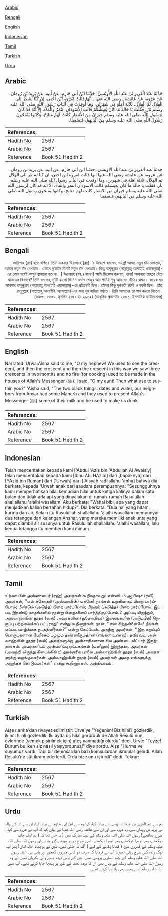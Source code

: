 [Arabic](#arabic)

[Bengali](#bengali)

[English](#english)

[Indonesian](#indonesian)

[Tamil](#tamil)

[Turkish](#turkish)

[Urdu](#urdu)

## Arabic


<div dir="rtl" lang="ar" style={{fontSize:'larger',backgroundColor:'#f8f9fa',padding:20}}>
حَدَّثَنَا عَبْدُ الْعَزِيزِ بْنُ عَبْدِ اللَّهِ الأُوَيْسِيُّ، حَدَّثَنَا ابْنُ أَبِي حَازِمٍ، عَنْ أَبِيهِ، عَنْ يَزِيدَ بْنِ رُومَانَ، عَنْ عُرْوَةَ، عَنْ عَائِشَةَ ـ رضى الله عنها ـ أَنَّهَا قَالَتْ لِعُرْوَةَ ابْنَ أُخْتِي، إِنْ كُنَّا لَنَنْظُرُ إِلَى الْهِلاَلِ ثُمَّ الْهِلاَلِ، ثَلاَثَةَ أَهِلَّةٍ فِي شَهْرَيْنِ، وَمَا أُوقِدَتْ فِي أَبْيَاتِ رَسُولِ اللَّهِ صلى الله عليه وسلم نَارٌ‏.‏ فَقُلْتُ يَا خَالَةُ مَا كَانَ يُعِيشُكُمْ قَالَتِ الأَسْوَدَانِ التَّمْرُ وَالْمَاءُ، إِلاَّ أَنَّهُ قَدْ كَانَ لِرَسُولِ اللَّهِ صلى الله عليه وسلم جِيرَانٌ مِنَ الأَنْصَارِ كَانَتْ لَهُمْ مَنَائِحُ، وَكَانُوا يَمْنَحُونَ رَسُولَ اللَّهِ صلى الله عليه وسلم مِنْ أَلْبَانِهِمْ، فَيَسْقِينَا‏.‏
</div>
<div style={{backgroundColor:'#f8f9fa',padding:20, marginBottom: 10}}><table> <thead> <tr> <th>References:</th> <th></th> </tr> </thead> <tbody><tr><td>Hadith No</td><td>2567</td></tr><tr><td>Arabic No</td><td>2567</td></tr><tr><td>Reference</td><td>Book 51 Hadith 2</td></tr></tbody></table></div>


<div dir="rtl" lang="ar" style={{fontSize:'larger',backgroundColor:'#f8f9fa',padding:20}}>
حدثنا عبد العزيز بن عبد الله الاويسي، حدثنا ابن ابي حازم، عن ابيه، عن يزيد بن رومان، عن عروة، عن عايشة رضى الله عنها انها قالت لعروة ابن اختي، ان كنا لننظر الى الهلال ثم الهلال، ثلاثة اهلة في شهرين، وما اوقدت في ابيات رسول الله صلى الله عليه وسلم نار. فقلت يا خالة ما كان يعيشكم قالت الاسودان التمر والماء، الا انه قد كان لرسول الله صلى الله عليه وسلم جيران من الانصار كانت لهم منايح، وكانوا يمنحون رسول الله صلى الله عليه وسلم من البانهم، فيسقينا
</div>
<div style={{backgroundColor:'#f8f9fa',padding:20, marginBottom: 10}}><table> <thead> <tr> <th>References:</th> <th></th> </tr> </thead> <tbody><tr><td>Hadith No</td><td>2567</td></tr><tr><td>Arabic No</td><td>2567</td></tr><tr><td>Reference</td><td>Book 51 Hadith 2</td></tr></tbody></table></div>

## Bengali


<div dir="rtl" lang="bn" style={{fontSize:'larger',backgroundColor:'#f8f9fa',padding:20}}>
‘আয়িশাহ (রাঃ) হতে বর্ণিত। তিনি একবার ‘উরওয়াহ (রাঃ)-’র উদ্দেশে বললেন, ভাগ্নে! আমরা নতুন চাঁদ দেখতাম, আবার নতুন চাঁদ দেখতাম। এভাবে দু’মাসে তিনটি নতুন চাঁদ দেখতাম। কিন্তু রাসূলুল্লাহ (সাল্লাল্লাহু আলাইহি ওয়াসাল্লাম)-এর কোন ঘরেই আগুন জ্বালানো হত না। [‘উরওয়াহ (রহ.) বলেন] আমি জিজ্ঞেস করলাম, খালা! আপনারা তাহলে বেঁচে থাকতেন কিভাবে? তিনি বললেন, দু’টি কালো জিনিস অর্থাৎ খেজুর আর পানিই শুধু আমাদের বাঁচিয়ে রাখত। কয়েক ঘর আনসার রাসূলুল্লাহ (সাল্লাল্লাহু আলাইহি ওয়াসাল্লাম)-এর প্রতিবেশী ছিল। তাঁদের কিছু দুগ্ধবতী উটনী ও বকরী ছিল। তাঁরা রাসূলুল্লাহ (সাল্লাল্লাহু আলাইহি ওয়াসাল্লাম)-এর জন্য দুধ হাদিয়া পাঠাত। তিনি আমাদের তা পান করতে দিতেন। (৬৪৫৮, ৬৪৫৯, মুসলিম ৫৩/১ হাঃ ২৯৬২) (আধুনিক প্রকাশনীঃ ২৩৮০, ইসলামিক ফাউন্ডেশনঃ)
</div>
<div style={{backgroundColor:'#f8f9fa',padding:20, marginBottom: 10}}><table> <thead> <tr> <th>References:</th> <th></th> </tr> </thead> <tbody><tr><td>Hadith No</td><td>2567</td></tr><tr><td>Arabic No</td><td>2567</td></tr><tr><td>Reference</td><td>Book 51 Hadith 2</td></tr></tbody></table></div>

## English


<div dir="ltr" lang="en" style={{fontSize:'larger',backgroundColor:'#f8f9fa',padding:20}}>
Narrated 'Urwa:Aisha said to me, "O my nephew! We used to see the crescent, and then the crescent and then the crescent in this way we saw three crescents in two months and no fire (for cooking) used to be made in the houses of Allah's Messenger (ﷺ). I said, "O my aunt! Then what use to sustain you?" 'Aisha said, "The two black things: dates and water, our neighbors from Ansar had some Manarh and they used to present Allah's Messenger (ﷺ) some of their milk and he used to make us drink
</div>
<div style={{backgroundColor:'#f8f9fa',padding:20, marginBottom: 10}}><table> <thead> <tr> <th>References:</th> <th></th> </tr> </thead> <tbody><tr><td>Hadith No</td><td>2567</td></tr><tr><td>Arabic No</td><td>2567</td></tr><tr><td>Reference</td><td>Book 51 Hadith 2</td></tr></tbody></table></div>

## Indonesian


<div dir="ltr" lang="id" style={{fontSize:'larger',backgroundColor:'#f8f9fa',padding:20}}>
Telah menceritakan kepada kami ['Abdul 'Aziz bin 'Abdullah Al Awaisiy] telah menceritakan kepada kami [Ibnu Abi HAzim] dari [bapaknya] dari [YAzid bin Ruman] dari ['Urwah] dari ['Aisyah radliallahu 'anha] bahwa dia berkata, kepada 'Urwah anak dari saudara perempuannya: "Sesungguhnya kami memperhatikan hilal kemudian hilal untuk ketiga kalinya dalam satu bulan dan tidak ada api yang dinyalakan di rumah-rumah Rasulullah shallallahu 'alaihi wasallam. Aku berkata: "Wahai bibi, apa yang dapat menjadikan kalian bertahan hidup?". Dia berkata: "Dua hal yang hitam, kurma dan air. Selain itu Rasulullah shallallahu 'alaihi wasallam mempunyai dua tetangga dari kalangan Anshar, yang mereka memiliki anak unta yang dapat diambil air susunya untuk Rasulullah shallallahu 'alaihi wasallam, lalu kedua tetangga itu memberi kami minum
</div>
<div style={{backgroundColor:'#f8f9fa',padding:20, marginBottom: 10}}><table> <thead> <tr> <th>References:</th> <th></th> </tr> </thead> <tbody><tr><td>Hadith No</td><td>2567</td></tr><tr><td>Arabic No</td><td>2567</td></tr><tr><td>Reference</td><td>Book 51 Hadith 2</td></tr></tbody></table></div>

## Tamil


<div dir="ltr" lang="ta" style={{fontSize:'larger',backgroundColor:'#f8f9fa',padding:20}}>
உர்வா பின் அஸ்ஸுபைர் (ரஹ்) அவர்கள் கூறியதாவது: என்னிடம் ஆயிஷா (ரலி) அவர்கள், ‘‘என் சகோதரி (அஸ்மாவின்) மகனே! நாங்கள் உறுதியாகப் பிறை பார்ப்போம்; மீண்டும் (அடுத்த) பிறை பார்ப்போம்; பிறகும் (அடுத்த) பிறை பார்ப்போம். இப்படி இரண்டு மாதங்களில் மூன்று பிறைகளைப் பார்த்திருப்போம்.2 அப்படி யிருந்தும், அல்லாஹ்வின் தூதர் (ஸல்) அவர்களின் (துணைவியர்) இல்லங்களில் (அடுப்பில்) நெருப்பு பற்றவைக்கப் பட்டிராது” என்று கூறினார்கள். நான், ‘‘என் சிற்றன்னையே! நீங்கள் எப்படி வாழ்க்கை நடத்தினீர்கள்?” என்று கேட்டேன். அதற்கு அவர்கள், ‘‘இரு கறுப்புப் பொருட்களான பேரீச்சம் பழமும் தண்ணீரும்தான் (எங்கள் உணவு). தவிரவும், அல்லாஹ்வின் தூதர் (ஸல்) அவர்களுக்கு அன்சாரிகளான சில அண்டை வீட்டார் இருந்தார்கள். அவர்களிடம் அன்பளிப்பு ஒட்டகங்கள் (மனீஹா) இருந்தன. அவர்கள் (அவற்றி லிருந்து கிடைக்கின்ற) தமக்குரிய பாலை அல்லாஹ்வின் தூதர் (ஸல்) அவர்களுக்கு வழங்குவார்கள். அல்லாஹ்வின் தூதர் (ஸல்) அவர்கள் அதை எங்களுக்கு அருந்தக் கொடுப்பார்கள்” என்று கூறினார்கள். அத்தியாயம் :
</div>
<div style={{backgroundColor:'#f8f9fa',padding:20, marginBottom: 10}}><table> <thead> <tr> <th>References:</th> <th></th> </tr> </thead> <tbody><tr><td>Hadith No</td><td>2567</td></tr><tr><td>Arabic No</td><td>2567</td></tr><tr><td>Reference</td><td>Book 51 Hadith 2</td></tr></tbody></table></div>

## Turkish


<div dir="ltr" lang="tr" style={{fontSize:'larger',backgroundColor:'#f8f9fa',padding:20}}>
Aişe r.anha'dan rivayet edilmiştir: Urve'ye "Yeğenim! Biz hilal'i gözlerdik, ikinci hilali gözlerdik. İki ayda üç hilal görürdük de Allah Resulü'nün evlerinde (yemek pişirilmek için) ateş yanmadığı olurdu" dedi. Urve: "Teyze! Durum bu iken siz nasıl yaşıyordunuz!" diye sordu. Aişe "Hurma ve suyumuz vardı. Tabi bir de ensardan bazı komşulardan ikramlar gelirdi. Allah Resulü’ne süt ikram ederlerdi. O da bize onu içirirdi" dedi. Tekrar:
</div>
<div style={{backgroundColor:'#f8f9fa',padding:20, marginBottom: 10}}><table> <thead> <tr> <th>References:</th> <th></th> </tr> </thead> <tbody><tr><td>Hadith No</td><td>2567</td></tr><tr><td>Arabic No</td><td>2567</td></tr><tr><td>Reference</td><td>Book 51 Hadith 2</td></tr></tbody></table></div>

## Urdu


<div dir="rtl" lang="ur" style={{fontSize:'larger',backgroundColor:'#f8f9fa',padding:20}}>
ہم سے عبدالعزیز بن عبداللہ اویسی نے بیان کیا، کہا ہم سے ابن ابی حازم نے بیان کیا، ان سے ان کے والد نے یزید بن رومان سے، وہ عروہ سے اور ان سے عائشہ رضی اللہ عنہا نے بیان کیا کہ آپ نے عروہ سے کہا، میرے بھانجے! رسول اللہ صلی اللہ علیہ وسلم کے عہد مبارک میں ( یہ حال تھا کہ ) ہم ایک چاند دیکھتے، پھر دوسرا دیکھتے، پھر تیسرا دیکھتے، اسی طرح دو دو مہینے گزر جاتے اور رسول اللہ صلی اللہ علیہ وسلم کے گھروں میں ( کھانا پکانے کے لیے ) آگ نہ جلتی تھی۔ میں نے پوچھا۔ خالہ اماں! پھر آپ لوگ زندہ کس طرح رہتی تھیں؟ آپ نے فرمایا کہ صرف دو کالی چیزوں کھجور اور پانی پر۔ البتہ رسول اللہ صلی اللہ علیہ وسلم کے چند انصاری پڑوسی تھے۔ جن کے پاس دودھ دینے والی بکریاں تھیں اور وہ رسول اللہ صلی اللہ علیہ وسلم کے یہاں بھی ان کا دودھ تحفہ کے طور پر پہنچا جایا کرتے تھے۔ آپ صلی اللہ علیہ وسلم اسے ہمیں بھی پلا دیا کرتے تھے۔
</div>
<div style={{backgroundColor:'#f8f9fa',padding:20, marginBottom: 10}}><table> <thead> <tr> <th>References:</th> <th></th> </tr> </thead> <tbody><tr><td>Hadith No</td><td>2567</td></tr><tr><td>Arabic No</td><td>2567</td></tr><tr><td>Reference</td><td>Book 51 Hadith 2</td></tr></tbody></table></div>